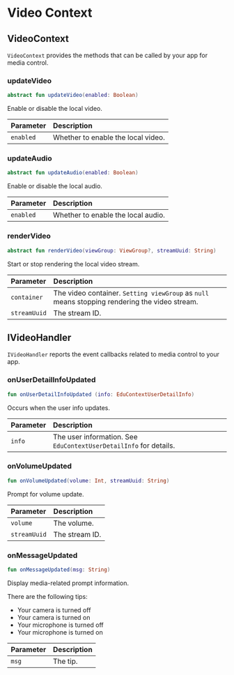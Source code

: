 # Video Context

## VideoContext

`VideoContext` provides the methods that can be called by your app for media control.

### updateVideo

```kotlin
abstract fun updateVideo(enabled: Boolean)
```

Enable or disable the local video.

| Parameter | Description |
| :-------- | :----------------- |
| `enabled` | Whether to enable the local video. |

### updateAudio

```kotlin
abstract fun updateAudio(enabled: Boolean)
```

Enable or disable the local audio.

| Parameter | Description |
| :-------- | :----------------- |
| `enabled` | Whether to enable the local audio. |

### renderVideo

```kotlin
abstract fun renderVideo(viewGroup: ViewGroup?, streamUuid: String)
```

Start or stop rendering the local video stream.

| Parameter | Description |
| :----------- | :----------------------------------------------------- |
| `container` | The video container. `Setting viewGroup` as `null` means stopping rendering the video stream. |
| `streamUuid` | The stream ID. |

## IVideoHandler

`IVideoHandler` reports the event callbacks related to media control to your app.

### onUserDetailInfoUpdated

```kotlin
fun onUserDetailInfoUpdated (info: EduContextUserDetailInfo)
```

Occurs when the user info updates.

| Parameter | Description |
| :----- | :------------------------------------------ |
| `info` | The user information. See `EduContextUserDetailInfo` for details. |

### onVolumeUpdated

```kotlin
fun onVolumeUpdated(volume: Int, streamUuid: String)
```

Prompt for volume update.

| Parameter | Description |
| :----------- | :------ |
| `volume` | The volume. |
| `streamUuid` | The stream ID. |

### onMessageUpdated

```kotlin
fun onMessageUpdated(msg: String)
```

Display media-related prompt information.

There are the following tips:

- Your camera is turned off
- Your camera is turned on
- Your microphone is turned off
- Your microphone is turned on

| Parameter | Description |
| :---- | :--------- |
| `msg` | The tip. |

